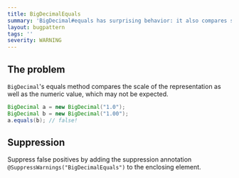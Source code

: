```yaml
---
title: BigDecimalEquals
summary: 'BigDecimal#equals has surprising behavior: it also compares scale.'
layout: bugpattern
tags: ''
severity: WARNING
---
```


<!--
*** AUTO-GENERATED, DO NOT MODIFY ***
To make changes, edit the @BugPattern annotation or the explanation in docs/bugpattern.
-->


## The problem
`BigDecimal`'s equals method compares the scale of the representation as well as
the numeric value, which may not be expected.

```java
BigDecimal a = new BigDecimal("1.0");
BigDecimal b = new BigDecimal("1.00");
a.equals(b); // false!
```

## Suppression
Suppress false positives by adding the suppression annotation `@SuppressWarnings("BigDecimalEquals")` to the enclosing element.

